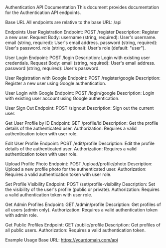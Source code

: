 Authentication API Documentation
This document provides documentation for the Authentication API endpoints.

Base URL
All endpoints are relative to the base URL: /api

Endpoints
User Registration
Endpoint: POST /register
Description: Register a new user.
Request Body:
username (string, required): User's username.
email (string, required): User's email address.
password (string, required): User's password.
role (string, optional): User's role (default: "user").


User Login
Endpoint: POST /login
Description: Login with existing user credentials.
Request Body:
email (string, required): User's email address.
password (string, required): User's password.


User Registration with Google
Endpoint: POST /register/google
Description: Register a new user using Google authentication.


User Login with Google
Endpoint: POST /login/google
Description: Login with existing user account using Google authentication.


User Sign Out
Endpoint: POST /signout
Description: Sign out the current user.


Get User Profile by ID
Endpoint: GET /profile/id
Description: Get the profile details of the authenticated user.
Authorization: Requires a valid authentication token with user role.


Edit User Profile
Endpoint: POST /edit/profile
Description: Edit the profile details of the authenticated user.
Authorization: Requires a valid authentication token with user role.


Upload Profile Photo
Endpoint: POST /upload/profile/photo
Description: Upload a new profile photo for the authenticated user.
Authorization: Requires a valid authentication token with user role.


Set Profile Visibility
Endpoint: POST /set/profile-visibility
Description: Set the visibility of the user's profile (public or private).
Authorization: Requires a valid authentication token with user role.


Get Admin Profiles
Endpoint: GET /admin/profile
Description: Get profiles of all users (admin only).
Authorization: Requires a valid authentication token with admin role.


Get Public Profiles
Endpoint: GET /public/profile
Description: Get profiles of all public users.
Authorization: Requires a valid authentication token.


Example Usage
Base URL: https://yourdomain.com/api